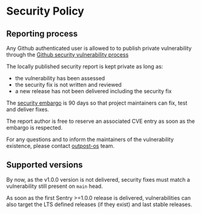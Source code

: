 # Security Policy

## Reporting process

Any Github authenticated user is allowed to to publish private vulnerability
through the [Github security vulnerability process](https://docs.github.com/en/code-security/security-advisories/guidance-on-reporting-and-writing-information-about-vulnerabilities/privately-reporting-a-security-vulnerability)

The locally published security report is kept private as long as:

   * the vulnerability has been assessed
   * the security fix is not written and reviewed
   * a new release has not been delivered including the security fix

The [security embargo](https://googleprojectzero.blogspot.com/p/vulnerability-disclosure-faq.html) is 90 days so that project maintainers can fix, test and deliver fixes.

The report author is free to reserve an associated CVE entry as soon as the embargo is respected.

For any questions and to inform the maintainers of the vulnerability existence, please contact [outpost-os](mailto:outpost-os@ledger.fr) team.

## Supported versions

By now, as the v1.0.0 version is not delivered, security fixes must match a
vulnerability still present on `main` head.

As soon as the first Sentry >=1.0.0 release is delivered, vulnerabilities can also target
the LTS defined releases (if they exist) and last stable releases.
